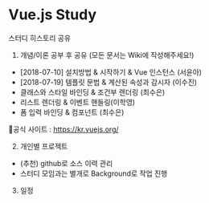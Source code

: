 # Vue.js Study
스터디 히스토리 공유

1. 개념/이론 공부 후 공유 (모든 문서는 Wiki에 작성해주세요!)
- [2018-07-10] 설치방법 & 시작하기 & Vue 인스턴스 (서윤아)
- [2018-07-19] 템플릿 문법 & 계산된 속성과 감시자 (이수진)
- 클래스와 스타일 바인딩 & 조건부 렌더링 (최수은)
- 리스트 렌더링 & 이벤트 핸들링(이학영)
- 폼 입력 바인딩 & 컴포넌트 (최수은)

🧐공식 사이트 : https://kr.vuejs.org/

2. 개인별 프로젝트
- (추천) github로 소스 이력 관리
- 스터디 모임과는 별개로 Background로 작업 진행

3. 일정
